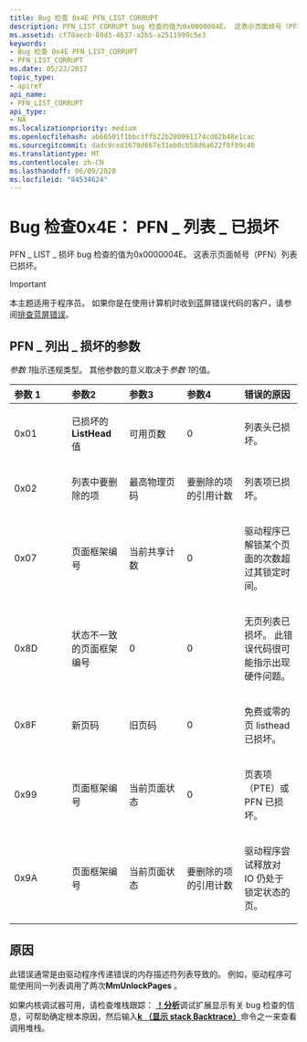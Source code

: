 ```yaml
---
title: Bug 检查 0x4E PFN_LIST_CORRUPT
description: PFN_LIST_CORRUPT bug 检查的值为0x0000004E。 这表示页面帧号（PFN）列表已损坏。
ms.assetid: cf78aecb-80d3-4637-a2b5-a2511999c5e3
keywords:
- Bug 检查 0x4E PFN_LIST_CORRUPT
- PFN_LIST_CORRUPT
ms.date: 05/23/2017
topic_type:
- apiref
api_name:
- PFN_LIST_CORRUPT
api_type:
- NA
ms.localizationpriority: medium
ms.openlocfilehash: ab66501f1bbc3ffb22b280091174cd02b48e1cac
ms.sourcegitcommit: dadc9ced1670d667e31eb0cb58d6a622f0f09c46
ms.translationtype: MT
ms.contentlocale: zh-CN
ms.lasthandoff: 06/09/2020
ms.locfileid: "84534624"
---
```

# <a name="bug-check-0x4e-pfn_list_corrupt"></a>Bug 检查0x4E： PFN \_ 列表 \_ 已损坏


PFN \_ LIST \_ 损坏 bug 检查的值为0x0000004E。 这表示页面帧号（PFN）列表已损坏。

> [!IMPORTANT]
> 本主题适用于程序员。 如果你是在使用计算机时收到蓝屏错误代码的客户，请参阅[排查蓝屏错误](https://www.windows.com/stopcode)。


## <a name="pfn_list_corrupt-parameters"></a>PFN \_ 列出 \_ 损坏的参数


*参数 1*指示违规类型。 其他参数的意义取决于*参数 1*的值。

<table>
<colgroup>
<col width="20%" />
<col width="20%" />
<col width="20%" />
<col width="20%" />
<col width="20%" />
</colgroup>
<thead>
<tr class="header">
<th align="left">参数 1</th>
<th align="left">参数2</th>
<th align="left">参数3</th>
<th align="left">参数4</th>
<th align="left">错误的原因</th>
</tr>
</thead>
<tbody>
<tr class="odd">
<td align="left"><p>0x01</p></td>
<td align="left"><p>已损坏的<strong>ListHead</strong>值</p></td>
<td align="left"><p>可用页数</p></td>
<td align="left"><p>0</p></td>
<td align="left"><p>列表头已损坏。</p></td>
</tr>
<tr class="even">
<td align="left"><p>0x02</p></td>
<td align="left"><p>列表中要删除的项</p></td>
<td align="left"><p>最高物理页码</p></td>
<td align="left"><p>要删除的项的引用计数</p></td>
<td align="left"><p>列表项已损坏。</p></td>
</tr>
<tr class="odd">
<td align="left"><p>0x07</p></td>
<td align="left"><p>页面框架编号</p></td>
<td align="left"><p>当前共享计数</p></td>
<td align="left"><p>0</p></td>
<td align="left"><p>驱动程序已解锁某个页面的次数超过其锁定时间。</p></td>
</tr>
<tr class="even">
<td align="left"><p>0x8D</p></td>
<td align="left"><p>状态不一致的页面框架编号</p></td>
<td align="left"><p>0</p></td>
<td align="left"><p>0</p></td>
<td align="left"><p>无页列表已损坏。 此错误代码很可能指示出现硬件问题。</p></td>
</tr>
<tr class="odd">
<td align="left"><p>0x8F</p></td>
<td align="left"><p>新页码</p></td>
<td align="left"><p>旧页码</p></td>
<td align="left"><p>0</p></td>
<td align="left"><p>免费或零的页 listhead 已损坏。</p></td>
</tr>
<tr class="even">
<td align="left"><p>0x99</p></td>
<td align="left"><p>页面框架编号</p></td>
<td align="left"><p>当前页面状态</p></td>
<td align="left"><p>0</p></td>
<td align="left"><p>页表项（PTE）或 PFN 已损坏。</p></td>
</tr>
<tr class="odd">
<td align="left"><p>0x9A</p></td>
<td align="left"><p>页面框架编号</p></td>
<td align="left"><p>当前页面状态</p></td>
<td align="left"><p>要删除的项的引用计数</p></td>
<td align="left"><p>驱动程序尝试释放对 IO 仍处于锁定状态的页。</p></td>
</tr>
</tbody>
</table>

 

<a name="cause"></a>原因
-----

此错误通常是由驱动程序传递错误的内存描述符列表导致的。 例如，驱动程序可能使用同一列表调用了两次**MmUnlockPages** 。

如果内核调试器可用，请检查堆栈跟踪： [**！分析**](-analyze.md)调试扩展显示有关 bug 检查的信息，可帮助确定根本原因，然后输入[**k （显示 stack Backtrace）**](k--kb--kc--kd--kp--kp--kv--display-stack-backtrace-.md)命令之一来查看调用堆栈。

 

 




